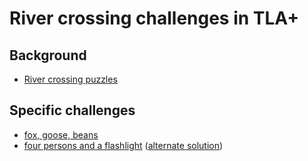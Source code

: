 # River crossing challenges in TLA+

## Background

- [River crossing puzzles](https://en.wikipedia.org/wiki/River_crossing_puzzle)

## Specific challenges

- [fox, goose, beans](https://en.wikipedia.org/wiki/Wolf,_goat_and_cabbage_problem)
- [four persons and a flashlight](
https://en.wikipedia.org/wiki/Bridge_and_torch_problem) ([alternate solution](https://gist.github.com/konnov/17a182a4e223d4173c8a2db3fc6879f6))
